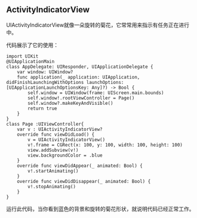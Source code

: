 
## ActivityIndicatorView

UIActivityIndicatorView就像一朵旋转的菊花，它常常用来指示有任务正在进行中。

代码展示了它的使用：

    import UIKit
    @UIApplicationMain
    class AppDelegate: UIResponder, UIApplicationDelegate {
        var window: UIWindow?
        func application(_ application: UIApplication, didFinishLaunchingWithOptions launchOptions: [UIApplicationLaunchOptionsKey: Any]?) -> Bool {
            self.window = UIWindow(frame: UIScreen.main.bounds)
            self.window!.rootViewController = Page()
            self.window?.makeKeyAndVisible()
            return true
        }
    }
    class Page :UIViewController{
        var v : UIActivityIndicatorView?
        override func viewDidLoad() {
            v = UIActivityIndicatorView()
            v!.frame = CGRect(x: 100, y: 100, width: 100, height: 100)
            view.addSubview(v!)
            view.backgroundColor = .blue
        }
        override func viewDidAppear(_ animated: Bool) {
            v!.startAnimating()
        }
        override func viewDidDisappear(_ animated: Bool) {
            v!.stopAnimating()
        }
    }

运行此代码，当你看到蓝色的背景和旋转的菊花形状，就说明代码已经正常工作。